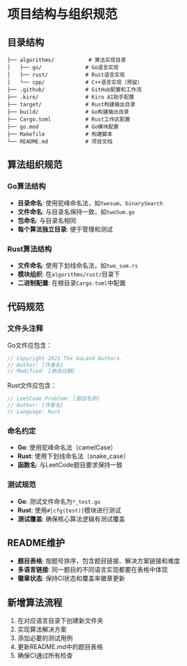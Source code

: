 # 项目结构与组织规范

## 目录结构
```
├── algorithms/           # 算法实现目录
│   ├── go/              # Go语言实现
│   ├── rust/            # Rust语言实现  
│   └── cpp/             # C++语言实现（预留）
├── .github/             # GitHub配置和工作流
├── .kiro/               # Kiro AI助手配置
├── target/              # Rust构建输出目录
├── build/               # Go构建输出目录
├── Cargo.toml           # Rust工作区配置
├── go.mod               # Go模块配置
├── Makefile             # 构建脚本
└── README.md            # 项目文档
```

## 算法组织规范

### Go算法结构
- **目录命名**: 使用驼峰命名法，如`twosum`、`binarySearch`
- **文件命名**: 与目录名保持一致，如`twoSum.go`
- **包命名**: 与目录名相同
- **每个算法独立目录**: 便于管理和测试

### Rust算法结构
- **文件命名**: 使用下划线命名法，如`two_sum.rs`
- **模块组织**: 在`algorithms/rust/`目录下
- **二进制配置**: 在根目录`Cargo.toml`中配置

## 代码规范

### 文件头注释
Go文件应包含：
```go
// Copyright 2021 The GoLand Authors.
// Author: [作者名]
// Modified: [修改日期]
```

Rust文件应包含：
```rust
// LeetCode Problem: [题目名称]
// Author: [作者名]
// Language: Rust
```

### 命名约定
- **Go**: 使用驼峰命名法（camelCase）
- **Rust**: 使用下划线命名法（snake_case）
- **函数名**: 与LeetCode题目要求保持一致

### 测试规范
- **Go**: 测试文件命名为`*_test.go`
- **Rust**: 使用`#[cfg(test)]`模块进行测试
- **测试覆盖**: 确保核心算法逻辑有测试覆盖

## README维护
- **题目表格**: 按题号排序，包含题目链接、解决方案链接和难度
- **多语言链接**: 同一题目的不同语言实现都要在表格中体现
- **徽章状态**: 保持CI状态和覆盖率徽章更新

## 新增算法流程
1. 在对应语言目录下创建新文件夹
2. 实现算法解决方案
3. 添加必要的测试用例
4. 更新README.md中的题目表格
5. 确保CI通过所有检查